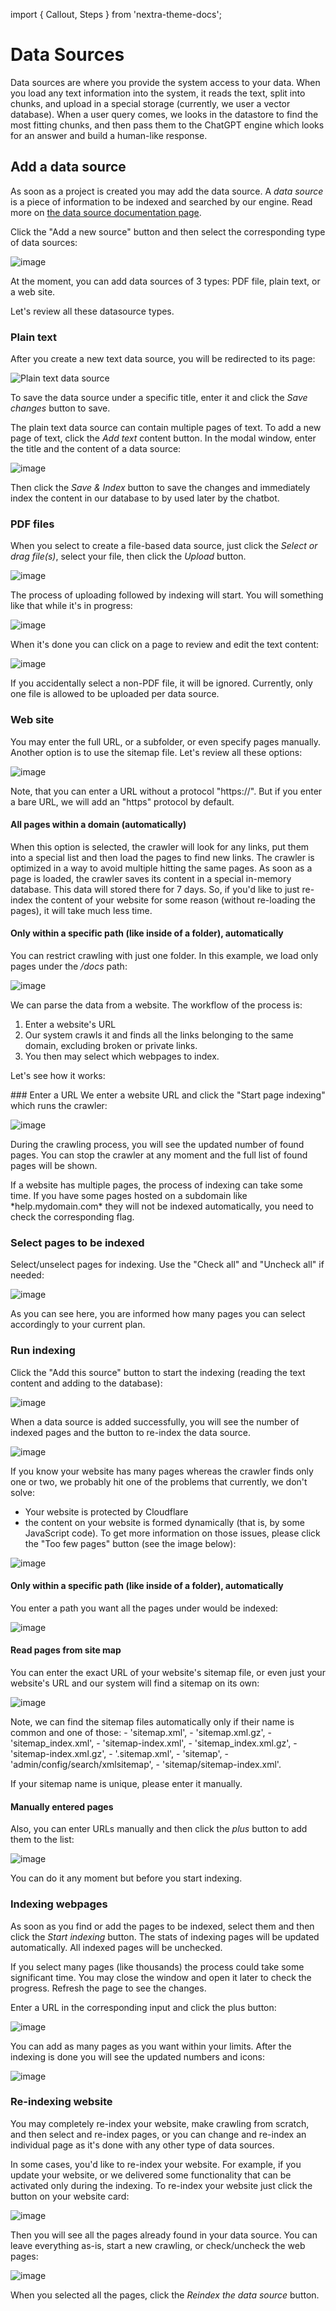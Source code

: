import { Callout, Steps } from 'nextra-theme-docs';

# Data Sources

Data sources are where you provide the system access to your data. When you load any text information into the system, it reads the text, split into chunks, and upload in a special storage (currently, we user a vector database). When a user query comes, we looks in the datastore to find the most fitting chunks, and then pass them to the ChatGPT engine which looks for an answer and build a human-like response.

## Add a data source
As soon as a project is created you may add the data source. A *data source* is a piece of information to be indexed and searched by our engine. Read more on [the data source documentation page](https://www.enumhq.com/docs/guide/data-sources).

 Click the "Add a new source" button and then select the corresponding type of data sources:

![image](https://github.com/StubbornDeer/enum-docs-nextra/assets/91156314/5407348c-fac1-4a47-b9a3-b15b9a90267a)

<Callout>
  At the moment, you can add data sources of 3 types: PDF file, plain text, or a web site.
 </Callout>

Let's review all these datasource types.

### Plain text

After you create a new text data source, you will be redirected to its page:

![Plain text data source](https://github.com/StubbornDeer/enum-docs-nextra/assets/91156314/45dfadbc-b28f-4d6f-8407-602253d7bbaf)

To save the data source under a specific title, enter it and click the *Save changes* button to save.

The plain text data source can contain multiple pages of text. To add a new page of text, click the *Add text* content button.
In the modal window, enter the title and the content of a data source:

![image](https://github.com/StubbornDeer/enum-docs-nextra/assets/91156314/74b6b317-287f-4796-826d-0897836cc9de)

Then click the *Save & Index* button to save the changes and immediately index the content in our database to by used later by the chatbot.

### PDF files
When you select to create a file-based data source, just click the *Select or drag file(s)*, select your file, then click the *Upload* button.

![image](https://github.com/StubbornDeer/enum-docs-nextra/assets/91156314/dfbe3858-2c00-441b-9185-3041c0d4bce4)

The process of uploading followed by indexing will start. You will something like that while it's in progress:

![image](https://github.com/StubbornDeer/enum-docs-nextra/assets/91156314/2512492d-255e-4833-9831-10f77b2f7815)

When it's done you can click on a page to review and edit the text content:

![image](https://github.com/StubbornDeer/enum-docs-nextra/assets/91156314/dd734032-c5bb-4999-92de-3a63fc02037b)


<Callout>
If you accidentally select a non-PDF file, it will be ignored.
</Callout>

<Callout>
Currently, only one file is allowed to be uploaded per data source.
</Callout>

### Web site
You may enter the full URL, or a subfolder, or even specify pages manually. Another option is to use the sitemap file. Let's review all these options:

![image](https://github.com/StubbornDeer/enum-docs-nextra/assets/91156314/68b7f6f3-b920-41ca-9507-0972b8f3211c)


<Callout>
Note, that you can enter a URL without a protocol "https://". But if you enter a bare URL, we will add an "https" protocol by default.
</Callout>


#### All pages within a domain (automatically)
When this option is selected, the crawler will look for any links, put them into a special list and then load the pages to find new links. The crawler is optimized in a way to avoid multiple hitting the same pages. As soon as a page is loaded, the crawler saves its content in a special in-memory database. This data will stored there for 7 days. So, if you'd like to just re-index the content of your website for some reason (without re-loading the pages), it will take much less time.

#### Only within a specific path (like inside of a folder), automatically
You can restrict crawling with just one folder. In this example, we load only pages under the */docs* path:

![image](https://github.com/StubbornDeer/enum-docs-nextra/assets/91156314/20eb9bf0-65ca-4429-bbdc-47b224528c4e)


We can parse  the data from a website. The workflow of the process is:

1. Enter a website's URL
2. Our system crawls it and finds all the links belonging to the same domain, excluding broken or private links.
3. You then may select which webpages to index.

Let's see how it works:

<Steps>
### Enter a URL
  We enter a website URL and click the "Start page indexing" which runs the crawler:

![image](https://github.com/StubbornDeer/enum-docs-nextra/assets/91156314/49ff78ac-d78e-4319-bc43-781d289686f1)

During the crawling process, you will see the updated number of found pages. 
You can stop the crawler at any moment and the full list of found pages will be shown.

<Callout>
If a website has multiple pages, the process of indexing can take some time.
</Callout>

<Callout>
  If you have some pages hosted on a subdomain like *help.mydomain.com* they will not be indexed automatically, you need to check the corresponding flag.
</Callout>

### Select pages to be indexed
Select/unselect pages for indexing. Use the "Check all" and "Uncheck all" if needed:

![image](https://github.com/StubbornDeer/enum-docs-nextra/assets/91156314/3ef86c68-1869-42f2-9b4c-f88c0b3cca43)


<Callout>
As you can see here, you are informed how many pages you can select accordingly to your current plan.
</Callout>

### Run indexing
  Click the "Add this source" button to start the indexing (reading the text content and adding to the database):

![image](https://github.com/StubbornDeer/public-media-files/assets/91156314/16e28a62-ef2e-4d1f-a924-7da7ef0d7943)


When a data source is added successfully, you will see the number of indexed pages and the button to re-index the data source.

![image](https://github.com/StubbornDeer/enum-docs-nextra/assets/91156314/015af4ad-e501-42b7-ad81-8ddf41893d0e)


<Callout>
If you know your website has many pages whereas the crawler finds only one or two, we probably hit one of the problems that currently, we don't solve:

- Your website is protected by Cloudflare
- the content on your website is formed dynamically (that is, by some JavaScript code).
To get more information on those issues, please click the "Too few pages" button (see the image below): 
</Callout>

![image](https://github.com/StubbornDeer/public-media-files/assets/91156314/3aa21737-382c-4796-a96a-e4c7f91279e3)

</Steps>

#### Only within a specific path (like inside of a folder), automatically

You enter a path you want all the pages under would be indexed:

![image](https://github.com/StubbornDeer/enum-docs-nextra/assets/91156314/16feecd2-c5e0-4255-87d2-92baebdbd4b0)

#### Read pages from site map
You can enter the exact URL of your website's sitemap file, or even just your website's URL and our system will find a sitemap on its own:

![image](https://github.com/StubbornDeer/enum-docs-nextra/assets/91156314/dd3283e8-2095-4f73-a40d-6ac808a204c8)

<Callout>
  Note, we can find the sitemap files automatically only if their name is common and one of those: 
  - 'sitemap.xml',
  -  'sitemap.xml.gz',
  -  'sitemap_index.xml',
  -  'sitemap-index.xml',
  -  'sitemap_index.xml.gz',
  -  'sitemap-index.xml.gz',
  -  '.sitemap.xml',
  -  'sitemap',
  -  'admin/config/search/xmlsitemap',
  -  'sitemap/sitemap-index.xml'.

  If your sitemap name is unique, please enter it manually.
</Callout>

#### Manually entered pages

Also, you can enter URLs manually and then click the *plus* button to add them to the list:

![image](https://github.com/StubbornDeer/enum-docs-nextra/assets/91156314/c572966c-304d-4290-993e-a2996cf59baf)

You can do it any moment but before you start indexing.

### Indexing webpages

As soon as you find or add the pages to be indexed, select them and then click the *Start indexing* button. The stats of indexing pages will be updated automatically. All indexed pages will be unchecked.

<Callout>
If you select many pages (like thousands) the process could take some significant time. You may close the window and open it later to check the progress. Refresh the page to see the changes.
</Callout>

Enter a URL in the corresponding input and click the plus button:

![image](https://github.com/StubbornDeer/enum-docs-nextra/assets/91156314/ef387a58-0296-454d-b006-6fff1b31fe5f)


You can add as many pages as you want within your limits.
After the indexing is done you will see the updated numbers and icons:

![image](https://github.com/StubbornDeer/enum-docs-nextra/assets/91156314/9f98ac1c-603c-478f-8716-96c61d096555)


### Re-indexing website

You may completely re-index your website, make crawling from scratch, and then select and re-index pages, or you can change and re-index an individual page as it's done with any other type of data sources.

In some cases, you'd like to re-index your website. For example, if you update your website, or we delivered some functionality that can be activated only during the indexing.
To re-index your website just click the button on your website card:

![image](https://github.com/StubbornDeer/enum-docs-nextra/assets/91156314/c2526c08-3baa-444f-bb15-3575066c0ea9)

Then you will see all the pages already found in your data source. You can leave everything as-is, start a new crawling, or check/uncheck the web pages:


![image](https://github.com/StubbornDeer/enum-docs-nextra/assets/91156314/2020ae79-b906-4168-88d9-f2bbdfd0ef48)

When you selected all the pages, click the *Reindex the data source* button.
